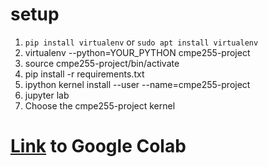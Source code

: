 # setup
1. `pip install virtualenv` or `sudo apt install virtualenv`
2. virtualenv --python=YOUR_PYTHON cmpe255-project
3. source cmpe255-project/bin/activate
4. pip install -r requirements.txt
5. ipython kernel install --user --name=cmpe255-project
6. jupyter lab
7. Choose the cmpe255-project kernel

# [Link](https://colab.research.google.com/drive/1ehtzrOuon1Zdz2yhSzHIggtBkyITQxxB?authuser=2#scrollTo=3WsvBuI_R6sN) to Google Colab
